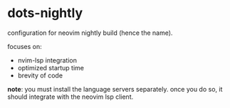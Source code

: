 # dots-nightly

configuration for neovim nightly build (hence the name).

focuses on:
- nvim-lsp integration
- optimized startup time
- brevity of code

**note**: you must install the language servers separately. once you do so, it should integrate with the neovim lsp client.
